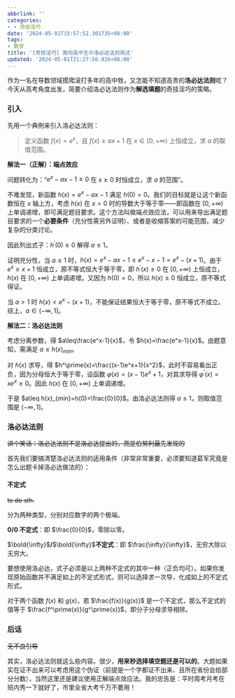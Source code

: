 ```yaml
---
abbrlink: ''
categories:
- - 奇技淫巧
date: '2024-05-01T15:57:52.301735+08:00'
tags:
- 数学
title: '[奇技淫巧] 面向高中生の洛必达法则简述'
updated: '2024-05-01T21:27:56.826+08:00'
---
```

作为一名在导数领域摸爬滚打多年的高中牲，又怎能不知道高贵的**洛必达法则**呢？今天从高考角度出发，简要介绍洛必达法则作为**解选填题**的奇技淫巧的策略。

### 引入

先用一个典例来引入洛必达法则：

> 定义函数 $f(x)=e^x$，且 $f(x)\geq ax+1$ 在 $x\in[0,+\infty)$ 上恒成立，求 $a$ 的取值范围。

**解法一（正解）：端点效应**

问题转化为：“$e^x-ax-1\geq0$ 在 $x\geq0$ 时恒成立，求 $a$ 的范围”。

不难发现，新函数 $h(x)=e^x-ax-1$ 满足 $h(0)=0$。我们的目标就是让这个新函数恒在 $x$ 轴上方，考虑 $h(x)$ 在 $x=0$ 时的导数大于等于零——即函数在 $[0,+\infty)$ 上单调递增，即可满足题目要求。这个方法叫做端点效应法，可以用来导出满足题目要求的一个**必要条件**（充分性需另外证明）、或者是收缩答案的可能范围，减少复杂的分类讨论。

因此列出式子：$h^\prime(0)\geq0$ 解得 $a\leq1$。

证明充分性，当 $a\leq1$ 时，$h(x)=e^x-ax-1\geq e^x-x-1=e^x-(x+1)$。由于 $e^x\geq x+1$ 恒成立，原不等式恒大于等于零，即 $h^\prime(x)\geq0$ 在 $[0,+\infty)$ 上恒成立，$h(x)$ 在 $[0,+\infty)$ 上单调递增。又因为 $h(0)=0$，所以 $h(x)\geq0$ 恒成立，原不等式得证。

当 $a>1$ 时 $h(x)<e^x-(x+1)$，不能保证结果恒大于等于零，原不等式不成立。综上，$a\in(-\infty,1]$。

**解法二：洛必达法则**

考虑分离参数，得 $a\leq\frac{e^x-1}{x}$，令 $h(x)=\frac{e^x-1}{x}$。由题意知，需满足 $a\leq h(x)_{min}$。

对 $h(x)$ 求导，得 $h^\prime(x)=\frac{(x-1)e^x+1}{x^2}$，此时不容易看出正负，因为分母恒大于等于零，设函数 $\varphi(x)=(x-1)e^x+1$，对其求导得 $\varphi^\prime(x)=xe^x\geq0$。因此 $h(x)$ 在 $[0,+\infty)$ 上单调递增。

于是 $a\leq h(x)_{min}=h(0)=\frac{0}{0}$。由洛必达法则得 $a\leq1$，则取值范围是 $(-\infty,1]$。

### 洛必达法则

~~讲个笑话：洛必达法则不是洛必达提出的，而是伯努利最先发现的~~

首先我们要搞清楚洛必达法则的适用条件（非常非常重要，必须要知道葛军究竟是怎么出题卡掉洛必达做法的）：

#### 不定式

~~to do sth.~~

分为两种类型，分别对应数字的两个极端。

**0/0 不定式**：即 $\frac{0}{0}$，零除以零。

$\bold{\infty}$**/**$\bold{\infty}$**不定式**：即 $\frac{\infty}{\infty}$，无穷大除以无穷大。

要想使用洛必达，式子必须是以上两种不定式的其中一种（正负均可）。如果你发现原始函数并不满足如上的不定式形式，则可以选择求一次导，化成如上的不定式形式。

对于两个函数 $f(x)$ 和 $g(x)$，若 $\frac{f(x)}{g(x)}$ 是一个不定式，那么不定式的值等于 $\frac{f^\prime(x)}{g^\prime(x)}$，即分子分母求导相除。

### 后话

~~无不良引导~~

其实，洛必达法则就这么些内容。很少，**用来秒选择填空题还是可以的**。大题如果实在证不出来可以考虑用这个伪证（前提是一个字都证不出来、且所在省份会给部分分数），当然这里还是建议使用正解端点效应法。我的忠告是：平时周考月考在班内秀一下就好了，市里全省大考千万不要用！
